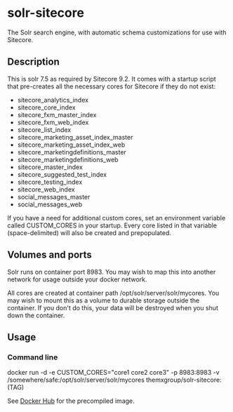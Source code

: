 # solr-sitecore
The Solr search engine, with automatic schema customizations for use with Sitecore.

## Description
This is solr 7.5 as required by Sitecore 9.2.  It comes with a startup script that pre-creates all the necessary
cores for Sitecore if they do not exist:

* sitecore_analytics_index
* sitecore_core_index
* sitecore_fxm_master_index
* sitecore_fxm_web_index
* sitecore_list_index
* sitecore_marketing_asset_index_master
* sitecore_marketing_asset_index_web
* sitecore_marketingdefinitions_master
* sitecore_marketingdefinitions_web
* sitecore_master_index
* sitecore_suggested_test_index
* sitecore_testing_index
* sitecore_web_index
* social_messages_master
* social_messages_web

If you have a need for additional custom cores, set an environment variable called CUSTOM_CORES in your startup. Every core 
listed in that variable (space-delimited) will also be created and prepopulated.

## Volumes and ports

Solr runs on container port 8983.  You may wish to map this into another network for usage outside your docker network.

All cores are created at container path /opt/solr/server/solr/mycores.  You may wish to mount this as a volume
to durable storage outside the container.  If you don't do this, your data will be destroyed when you shut down the container.


## Usage

### Command line
docker run -d -e CUSTOM_CORES="core1 core2 core3" -p 8983:8983 -v /somewhere/safe:/opt/solr/server/solr/mycores themxgroup/solr-sitecore:(TAG)


See [Docker Hub](https://hub.docker.com/repository/docker/themxgroup/solr-sitecore) for the precompiled image.